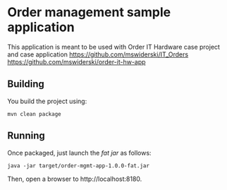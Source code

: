 # Order management sample application

This application is meant to be used with Order IT Hardware case project and case application
https://github.com/mswiderski/IT_Orders
https://github.com/mswiderski/order-it-hw-app


## Building

You build the project using:

```
mvn clean package
```

## Running

Once packaged, just launch the _fat jar_ as follows:

```
java -jar target/order-mgmt-app-1.0.0-fat.jar
```

Then, open a browser to http://localhost:8180.

